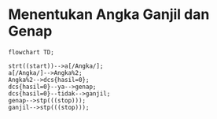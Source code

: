 # Menentukan Angka Ganjil dan Genap

```mermaid
flowchart TD;

strt((start))-->a[/Angka/];
a[/Angka/]-->Angka%2;
Angka%2-->dcs{hasil=0};
dcs{hasil=0}--ya-->genap;
dcs{hasil=0}--tidak-->ganjil;
genap-->stp(((stop)));
ganjil-->stp(((stop)));

```
